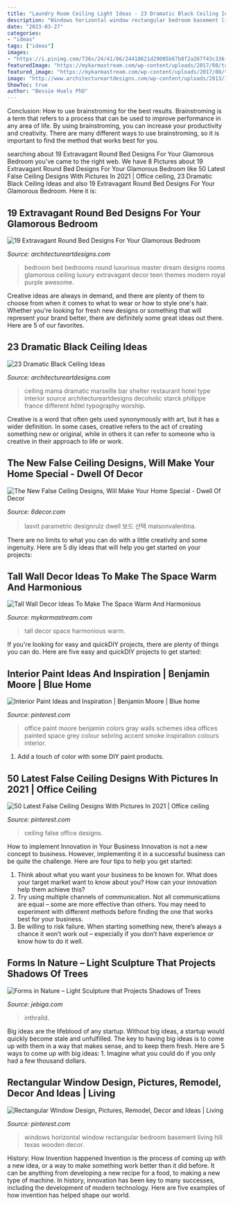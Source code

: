 ```yaml
---
title: "Laundry Room Ceiling Light Ideas - 23 Dramatic Black Ceiling Ideas"
description: "Windows horizontal window rectangular bedroom basement living hill texas wooden decor"
date: "2023-03-27"
categories:
- "ideas"
tags: ["ideas"]
images:
- "https://i.pinimg.com/736x/24/41/86/24418621d29005b67b8f2a267f43c336--bedroom-wooden-floor-basement-windows.jpg"
featuredImage: "https://mykarmastream.com/wp-content/uploads/2017/08/tall-wall-decor-6.jpg"
featured_image: "https://mykarmastream.com/wp-content/uploads/2017/08/tall-wall-decor-6.jpg"
image: "http://www.architectureartdesigns.com/wp-content/uploads/2013/11/2117.jpg"
ShowToc: true
author: "Bessie Huels PhD"
---
```



Conclusion: How to use brainstroming for the best results.
Brainstroming is a term that refers to a process that can be used to improve performance in any area of life. By using brainstroming, you can increase your productivity and creativity. There are many different ways to use brainstroming, so it is important to find the method that works best for you.

	

		
searching about 19 Extravagant Round Bed Designs For Your Glamorous Bedroom you've came to the right web. We have 8 Pictures about 19 Extravagant Round Bed Designs For Your Glamorous Bedroom like 50 Latest False Ceiling Designs With Pictures In 2021 | Office ceiling, 23 Dramatic Black Ceiling Ideas and also 19 Extravagant Round Bed Designs For Your Glamorous Bedroom. Here it is:
		
    
## 19 Extravagant Round Bed Designs For Your Glamorous Bedroom

<img loading=lazy src="https://www.architectureartdesigns.com/wp-content/uploads/2016/06/4-5.jpg" onerror="this.onerror=null;this.src='https://tse3.mm.bing.net/th?id=OIP.HDBWVxteeKvkhJAfgs8xbADgEs&amp;pid=15.1';" alt="19 Extravagant Round Bed Designs For Your Glamorous Bedroom">

_Source: architectureartdesigns.com_

>bedroom bed bedrooms round luxurious master dream designs rooms glamorous ceiling luxury extravagant decor teen themes modern royal purple awesome. 

	

Creative ideas are always in demand, and there are plenty of them to choose from when it comes to what to wear or how to style one's hair. Whether you're looking for fresh new designs or something that will represent your brand better, there are definitely some great ideas out there. Here are 5 of our favorites.

    
## 23 Dramatic Black Ceiling Ideas

<img loading=lazy src="http://www.architectureartdesigns.com/wp-content/uploads/2013/11/2117.jpg" onerror="this.onerror=null;this.src='https://tse1.mm.bing.net/th?id=OIP.TBcuRHfllwe0n2_KX7UF2gAAAA&amp;pid=15.1';" alt="23 Dramatic Black Ceiling Ideas">

_Source: architectureartdesigns.com_

>ceiling mama dramatic marseille bar shelter restaurant hotel type interior source architectureartdesigns decoholic starck philippe france different hôtel typography worship. 

	

Creative is a word that often gets used synonymously with art, but it has a wider definition. In some cases, creative refers to the act of creating something new or original, while in others it can refer to someone who is creative in their approach to life or work.

    
## The New False Ceiling Designs, Will Make Your Home Special - Dwell Of Decor

<img loading=lazy src="https://4.bp.blogspot.com/-eXcC-qmjD3c/VxKxW4sOUXI/AAAAAAAAkTI/Wn38Agm2S1c9scqLcTMF5AI4w6kTANPhQCLcB/s1600/33.jpg" onerror="this.onerror=null;this.src='https://tse2.mm.bing.net/th?id=OIP.5JOhAabmb111JAnp9VNwpQHaLG&amp;pid=15.1';" alt="The New False Ceiling Designs, Will Make Your Home Special - Dwell Of Decor">

_Source: 6decor.com_

>lasvit parametric designrulz dwell 보드 선택 maisonvalentina. 

	

There are no limits to what you can do with a little creativity and some ingenuity. Here are 5 diy ideas that will help you get started on your projects: 

    
## Tall Wall Decor Ideas To Make The Space Warm And Harmonious

<img loading=lazy src="https://mykarmastream.com/wp-content/uploads/2017/08/tall-wall-decor-6.jpg" onerror="this.onerror=null;this.src='https://tse3.mm.bing.net/th?id=OIP.2K4Df5oZ9hy3KU5_H1OsJwHaLH&amp;pid=15.1';" alt="Tall Wall Decor Ideas To Make The Space Warm And Harmonious">

_Source: mykarmastream.com_

>tall decor space harmonious warm. 

	

If you're looking for easy and quickDIY projects, there are plenty of things you can do. Here are five easy and quickDIY projects to get started: 

    
## Interior Paint Ideas And Inspiration | Benjamin Moore | Blue Home

<img loading=lazy src="https://i.pinimg.com/736x/8b/67/2c/8b672c4a95ddb580c61bda093aac3c7a--office-paint-colors-paint-colours.jpg" onerror="this.onerror=null;this.src='https://tse3.mm.bing.net/th?id=OIP.FCI5NX5MEtg_HhYF8AT_gwHaKF&amp;pid=15.1';" alt="Interior Paint Ideas and Inspiration | Benjamin Moore | Blue home">

_Source: pinterest.com_

>office paint moore benjamin colors gray walls schemes idea offices painted space grey colour sebring accent smoke inspiration colours interior. 

	

1. Add a touch of color with some DIY paint products.

    
## 50 Latest False Ceiling Designs With Pictures In 2021 | Office Ceiling

<img loading=lazy src="https://i.pinimg.com/736x/49/85/ed/4985ed5bb99f24c4c559a883769b4692.jpg" onerror="this.onerror=null;this.src='https://tse2.mm.bing.net/th?id=OIP.l9eCAcR6oPze-ZotA5BDNAAAAA&amp;pid=15.1';" alt="50 Latest False Ceiling Designs With Pictures In 2021 | Office ceiling">

_Source: pinterest.com_

>ceiling false office designs. 

	

How to implement Innovation in Your Business
Innovation is not a new concept to business. However, implementing it in a successful business can be quite the challenge. Here are four tips to help you get started: 
1. Think about what you want your business to be known for. What does your target market want to know about you? How can your innovation help them achieve this? 
2. Try using multiple channels of communication. Not all communications are equal – some are more effective than others. You may need to experiment with different methods before finding the one that works best for your business. 
3. Be willing to risk failure. When starting something new, there’s always a chance it won’t work out – especially if you don’t have experience or know how to do it well.

    
## Forms In Nature – Light Sculpture That Projects Shadows Of Trees

<img loading=lazy src="https://www.jebiga.com/wp-content/uploads/2013/05/Forms_in_Nature_Light_Sculpture_2.jpg" onerror="this.onerror=null;this.src='https://tse3.mm.bing.net/th?id=OIP.hSkoiW9h2kkzGa7ub4nDrQHaLG&amp;pid=15.1';" alt="Forms in Nature – Light Sculpture that Projects Shadows of Trees">

_Source: jebiga.com_

>inthralld. 

	

Big ideas are the lifeblood of any startup. Without big ideas, a startup would quickly become stale and unfulfilled. The key to having big ideas is to come up with them in a way that makes sense, and to keep them fresh. Here are 5 ways to come up with big ideas: 1. Imagine what you could do if you only had a few thousand dollars.

    
## Rectangular Window Design, Pictures, Remodel, Decor And Ideas | Living

<img loading=lazy src="https://i.pinimg.com/736x/24/41/86/24418621d29005b67b8f2a267f43c336--bedroom-wooden-floor-basement-windows.jpg" onerror="this.onerror=null;this.src='https://tse2.mm.bing.net/th?id=OIP.YzvCv3z_SoAspkjCXKPHZQHaJ4&amp;pid=15.1';" alt="Rectangular Window Design, Pictures, Remodel, Decor and Ideas | Living">

_Source: pinterest.com_

>windows horizontal window rectangular bedroom basement living hill texas wooden decor. 

	

History: How Invention happened
Invention is the process of coming up with a new idea, or a way to make something work better than it did before. It can be anything from developing a new recipe for a food, to making a new type of machine. In history, innovation has been key to many successes, including the development of modern technology. Here are five examples of how invention has helped shape our world.

